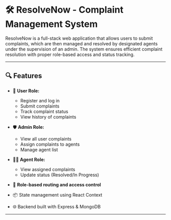 # 🛠️ ResolveNow - Complaint Management System

ResolveNow is a full-stack web application that allows users to submit complaints, which are then managed and resolved by designated agents under the supervision of an admin. The system ensures efficient complaint resolution with proper role-based access and status tracking.

---

## 🔍 Features

- 👤 **User Role:**
  - Register and log in
  - Submit complaints
  - Track complaint status
  - View history of complaints

- 🛡️ **Admin Role:**
  - View all user complaints
  - Assign complaints to agents
  - Manage agent list

- 🧑‍🔧 **Agent Role:**
  - View assigned complaints
  - Update status (Resolved/In Progress)

- 🔐 **Role-based routing and access control**
- 📦 State management using React Context
- 🌐 Backend built with Express & MongoDB

---
